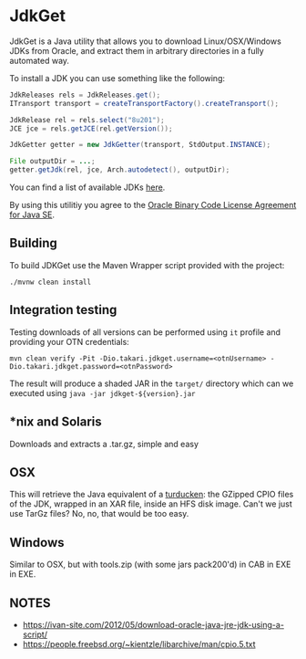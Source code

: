 # JdkGet

JdkGet is a Java utility that allows you to download Linux/OSX/Windows JDKs from Oracle, and extract them in arbitrary directories in a fully automated way.

To install a JDK you can use something like the following:

```java
JdkReleases rels = JdkReleases.get();
ITransport transport = createTransportFactory().createTransport();

JdkRelease rel = rels.select("8u201");
JCE jce = rels.getJCE(rel.getVersion());

JdkGetter getter = new JdkGetter(transport, StdOutput.INSTANCE);

File outputDir = ...;
getter.getJdk(rel, jce, Arch.autodetect(), outputDir);
```

You can find a list of available JDKs [here](src/main/resources/java_releases_v1.yml).

By using this utilitiy you agree to the [Oracle Binary Code License Agreement for Java SE][1].

## Building

To build JDKGet use the Maven Wrapper script provided with the project:

```
./mvnw clean install
```

## Integration testing

Testing downloads of all versions can be performed using `it` profile and providing your OTN credentials:

```
mvn clean verify -Pit -Dio.takari.jdkget.username=<otnUsername> -Dio.takari.jdkget.password=<otnPassword>
```

The result will produce a shaded JAR in the `target/` directory which can we executed using `java -jar jdkget-${version}.jar`

## *nix and Solaris
Downloads and extracts a .tar.gz, simple and easy

## OSX
This will retrieve the Java equivalent of a [turducken][2]: the GZipped CPIO files of the JDK, wrapped in an XAR file, inside an HFS disk image. Can't we just use TarGz files? No, no, that would be too easy.

## Windows
Similar to OSX, but with tools.zip (with some jars pack200'd) in CAB in EXE in EXE.

## NOTES

- https://ivan-site.com/2012/05/download-oracle-java-jre-jdk-using-a-script/
- https://people.freebsd.org/~kientzle/libarchive/man/cpio.5.txt

[1]: http://www.oracle.com/technetwork/java/javase/terms/license/index.html
[2]: https://en.wikipedia.org/wiki/Turducken